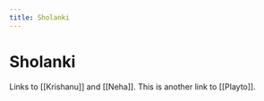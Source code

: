 ```yaml
---
title: Sholanki
---
```


# Sholanki

Links to [[Krishanu]] and [[Neha]]. This is another link to [[Playto]].